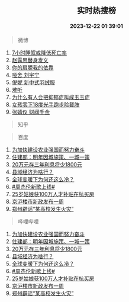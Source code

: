 <div align="center"><h2>实时热搜榜</h2><h4>2023-12-22 01:39:01</h4></div>

> 微博  

1. [7小时睡眠或降低死亡率](https://s.weibo.com/weibo?q=%237%E5%B0%8F%E6%97%B6%E7%9D%A1%E7%9C%A0%E6%88%96%E9%99%8D%E4%BD%8E%E6%AD%BB%E4%BA%A1%E7%8E%87%23&t=31&band_rank=1&Refer=top)<br />
2. [赵露思替身发文](https://s.weibo.com/weibo?q=%23%E8%B5%B5%E9%9C%B2%E6%80%9D%E6%9B%BF%E8%BA%AB%E5%8F%91%E6%96%87%23&t=31&band_rank=2&Refer=top)<br />
3. [你的肩膀我的依靠](https://s.weibo.com/weibo?q=%23%E4%BD%A0%E7%9A%84%E8%82%A9%E8%86%80%E6%88%91%E7%9A%84%E4%BE%9D%E9%9D%A0%23&t=31&band_rank=3&Refer=top)<br />
4. [哑舍 刘宇宁](https://s.weibo.com/weibo?q=%E5%93%91%E8%88%8D%20%E5%88%98%E5%AE%87%E5%AE%81&t=31&band_rank=4&Refer=top)<br />
5. [倪妮 新中式羽绒服](https://s.weibo.com/weibo?q=%E5%80%AA%E5%A6%AE%20%E6%96%B0%E4%B8%AD%E5%BC%8F%E7%BE%BD%E7%BB%92%E6%9C%8D&t=31&band_rank=5&Refer=top)<br />
6. [难听](https://s.weibo.com/weibo?q=%E9%9A%BE%E5%90%AC&t=31&band_rank=6&Refer=top)<br />
7. [为什么有人会把抑郁症叫成玉玉症](https://s.weibo.com/weibo?q=%23%E4%B8%BA%E4%BB%80%E4%B9%88%E6%9C%89%E4%BA%BA%E4%BC%9A%E6%8A%8A%E6%8A%91%E9%83%81%E7%97%87%E5%8F%AB%E6%88%90%E7%8E%89%E7%8E%89%E7%97%87%23&t=31&band_rank=7&Refer=top)<br />
8. [女孩零下18度光手跑步险截肢](https://s.weibo.com/weibo?q=%23%E5%A5%B3%E5%AD%A9%E9%9B%B6%E4%B8%8B18%E5%BA%A6%E5%85%89%E6%89%8B%E8%B7%91%E6%AD%A5%E9%99%A9%E6%88%AA%E8%82%A2%23&t=31&band_rank=8&Refer=top)<br />
9. [张婧仪 财阀千金](https://s.weibo.com/weibo?q=%E5%BC%A0%E5%A9%A7%E4%BB%AA%20%E8%B4%A2%E9%98%80%E5%8D%83%E9%87%91&t=31&band_rank=9&Refer=top)<br />

> 知乎  


> 百度  

1. [为加快建设农业强国而努力奋斗](https://www.baidu.com/s?wd=%E4%B8%BA%E5%8A%A0%E5%BF%AB%E5%BB%BA%E8%AE%BE%E5%86%9C%E4%B8%9A%E5%BC%BA%E5%9B%BD%E8%80%8C%E5%8A%AA%E5%8A%9B%E5%A5%8B%E6%96%97&sa=fyb_news&rsv_dl=fyb_news)<br />
2. [住建部：明年因城施策、一城一策](https://www.baidu.com/s?wd=%E4%BD%8F%E5%BB%BA%E9%83%A8%EF%BC%9A%E6%98%8E%E5%B9%B4%E5%9B%A0%E5%9F%8E%E6%96%BD%E7%AD%96%E3%80%81%E4%B8%80%E5%9F%8E%E4%B8%80%E7%AD%96&sa=fyb_news&rsv_dl=fyb_news)<br />
3. [20万元存三年利息将少1800元](https://www.baidu.com/s?wd=20%E4%B8%87%E5%85%83%E5%AD%98%E4%B8%89%E5%B9%B4%E5%88%A9%E6%81%AF%E5%B0%86%E5%B0%911800%E5%85%83&sa=fyb_news&rsv_dl=fyb_news)<br />
4. [县域经济为啥行？](https://www.baidu.com/s?wd=%E5%8E%BF%E5%9F%9F%E7%BB%8F%E6%B5%8E%E4%B8%BA%E5%95%A5%E8%A1%8C%EF%BC%9F&sa=fyb_news&rsv_dl=fyb_news)<br />
5. [全球变暖下为何还这么冷？](https://www.baidu.com/s?wd=%E5%85%A8%E7%90%83%E5%8F%98%E6%9A%96%E4%B8%8B%E4%B8%BA%E4%BD%95%E8%BF%98%E8%BF%99%E4%B9%88%E5%86%B7%EF%BC%9F&sa=fyb_news&rsv_dl=fyb_news)<br />
6. [#周杰伦新歌上线#](https://www.baidu.com/s?wd=%23%E5%91%A8%E6%9D%B0%E4%BC%A6%E6%96%B0%E6%AD%8C%E4%B8%8A%E7%BA%BF%23&sa=fyb_news&rsv_dl=fyb_news)<br />
7. [25岁姑娘获100万人才补贴在杭买房](https://www.baidu.com/s?wd=25%E5%B2%81%E5%A7%91%E5%A8%98%E8%8E%B7100%E4%B8%87%E4%BA%BA%E6%89%8D%E8%A1%A5%E8%B4%B4%E5%9C%A8%E6%9D%AD%E4%B9%B0%E6%88%BF&sa=fyb_news&rsv_dl=fyb_news)<br />
8. [京沪楼市新政发布一周](https://www.baidu.com/s?wd=%E4%BA%AC%E6%B2%AA%E6%A5%BC%E5%B8%82%E6%96%B0%E6%94%BF%E5%8F%91%E5%B8%83%E4%B8%80%E5%91%A8&sa=fyb_news&rsv_dl=fyb_news)<br />
9. [郑州辟谣“某高校发生火灾”](https://www.baidu.com/s?wd=%E9%83%91%E5%B7%9E%E8%BE%9F%E8%B0%A3%E2%80%9C%E6%9F%90%E9%AB%98%E6%A0%A1%E5%8F%91%E7%94%9F%E7%81%AB%E7%81%BE%E2%80%9D&sa=fyb_news&rsv_dl=fyb_news)<br />

> 哔哩哔哩  

1. [为加快建设农业强国而努力奋斗](https://www.baidu.com/s?wd=%E4%B8%BA%E5%8A%A0%E5%BF%AB%E5%BB%BA%E8%AE%BE%E5%86%9C%E4%B8%9A%E5%BC%BA%E5%9B%BD%E8%80%8C%E5%8A%AA%E5%8A%9B%E5%A5%8B%E6%96%97&sa=fyb_news&rsv_dl=fyb_news)<br />
2. [住建部：明年因城施策、一城一策](https://www.baidu.com/s?wd=%E4%BD%8F%E5%BB%BA%E9%83%A8%EF%BC%9A%E6%98%8E%E5%B9%B4%E5%9B%A0%E5%9F%8E%E6%96%BD%E7%AD%96%E3%80%81%E4%B8%80%E5%9F%8E%E4%B8%80%E7%AD%96&sa=fyb_news&rsv_dl=fyb_news)<br />
3. [20万元存三年利息将少1800元](https://www.baidu.com/s?wd=20%E4%B8%87%E5%85%83%E5%AD%98%E4%B8%89%E5%B9%B4%E5%88%A9%E6%81%AF%E5%B0%86%E5%B0%911800%E5%85%83&sa=fyb_news&rsv_dl=fyb_news)<br />
4. [县域经济为啥行？](https://www.baidu.com/s?wd=%E5%8E%BF%E5%9F%9F%E7%BB%8F%E6%B5%8E%E4%B8%BA%E5%95%A5%E8%A1%8C%EF%BC%9F&sa=fyb_news&rsv_dl=fyb_news)<br />
5. [全球变暖下为何还这么冷？](https://www.baidu.com/s?wd=%E5%85%A8%E7%90%83%E5%8F%98%E6%9A%96%E4%B8%8B%E4%B8%BA%E4%BD%95%E8%BF%98%E8%BF%99%E4%B9%88%E5%86%B7%EF%BC%9F&sa=fyb_news&rsv_dl=fyb_news)<br />
6. [#周杰伦新歌上线#](https://www.baidu.com/s?wd=%23%E5%91%A8%E6%9D%B0%E4%BC%A6%E6%96%B0%E6%AD%8C%E4%B8%8A%E7%BA%BF%23&sa=fyb_news&rsv_dl=fyb_news)<br />
7. [25岁姑娘获100万人才补贴在杭买房](https://www.baidu.com/s?wd=25%E5%B2%81%E5%A7%91%E5%A8%98%E8%8E%B7100%E4%B8%87%E4%BA%BA%E6%89%8D%E8%A1%A5%E8%B4%B4%E5%9C%A8%E6%9D%AD%E4%B9%B0%E6%88%BF&sa=fyb_news&rsv_dl=fyb_news)<br />
8. [京沪楼市新政发布一周](https://www.baidu.com/s?wd=%E4%BA%AC%E6%B2%AA%E6%A5%BC%E5%B8%82%E6%96%B0%E6%94%BF%E5%8F%91%E5%B8%83%E4%B8%80%E5%91%A8&sa=fyb_news&rsv_dl=fyb_news)<br />
9. [郑州辟谣“某高校发生火灾”](https://www.baidu.com/s?wd=%E9%83%91%E5%B7%9E%E8%BE%9F%E8%B0%A3%E2%80%9C%E6%9F%90%E9%AB%98%E6%A0%A1%E5%8F%91%E7%94%9F%E7%81%AB%E7%81%BE%E2%80%9D&sa=fyb_news&rsv_dl=fyb_news)<br />
